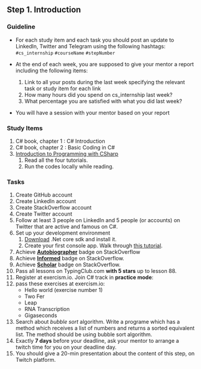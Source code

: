 ## Step 1. Introduction

### Guideline

- For each study item and each task you should post an update to LinkedIn, Twitter and Telegram using the following hashtags:
`#cs_internship`
`#courseName`
`#stepNumber`

- At the end of each week, you are supposed to give your mentor a report including the following items:
  1. Link to all your posts during the last week specifying the relevant task or study item for each link
  2. How many hours did you spend on cs_internship last week?
  3. What percentage you are satisfied with what you did last week?
- You will have a session with your mentor based on your report

### Study Items  <!-- omit in toc -->

  1. C# book, chapter 1 : C# Introduction
  2. C# book, chapter 2 : Basic Coding in C#
  3. [Introduction to Programming with CSharp](https://docs.microsoft.com/en-us/dotnet/csharp/tutorials/intro-to-csharp/local-environment)
     1. Read all the four tutorials.
     2. Run the codes locally while reading.
   
### Tasks  <!-- omit in toc -->

  1. Create GitHub account
  2. Create LinkedIn account
  3. Create StackOverflow account
  4. Create Twitter account
  5. Follow at least 3 people on LinkedIn and 5 people (or accounts) on Twitter that are active and famous on C#.
  6. Set up your development environment
     1. [Download](https://dotnet.microsoft.com/download) .Net core sdk and install it.
     2. Create your first console app. Walk through [this tutorial](https://dotnet.microsoft.com/learn/dotnet/hello-world-tutorial/install).
  7. Achieve [**Autobiographer**](https://stackoverflow.com/help/badges/9/autobiographer) badge on StackOverflow
  8. Achieve [**Informed**](https://stackoverflow.com/help/badges/2600/informed) badge on StackOverflow.
  9. Achieve [**Scholar**](https://stackoverflow.com/help/badges/10/scholar) badge on StackOverflow.
  10. Pass all lessons on TypingClub.com **with 5 stars** up to lesson 88.
  11. Register at exercism.io. Join C# track in **practice mode**:
  12. pass these exercises at exercism.io:
        - Hello world (exercise number 1)
        - Two Fer  
        - Leap  
        - RNA Transcription  
        - Gigaseconds
  13. Search about *bubble sort* algorithm. Write a programe which has a method which receives a list of numbers and returns a sorted equivalent list. The method should be using bubble sort algorithm.
  15. Exactly **7 days** before your deadline, ask your mentor to arrange a twitch time for you on your deadline day.
  16. You should give a 20-min presentation about the content of this step, on Twitch platform.
